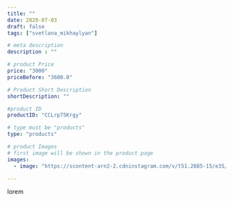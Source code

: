```yaml
---
title: ""
date: 2020-07-03
draft: false
tags: ["svetlana_mikhaylyan"]

# meta description
description : ""

# product Price
price: "3000"
priceBefore: "3600.0"

# Product Short Description
shortDescription: ""

#product ID
productID: "CCLrp75Krgy"

# type must be "products"
type: "products"

# product Images
# first image will be shown in the product page
images:
  - image: "https://scontent-arn2-2.cdninstagram.com/v/t51.2885-15/e35/106236454_324432238550501_587560912993196051_n.jpg?se=7&tp=1&_nc_ht=scontent-arn2-2.cdninstagram.com&_nc_cat=105&_nc_ohc=ulzotkEyW9MAX-W0uYt&oh=45673adcb87f3a3bd86329cc46ea1874&oe=60722E18&ig_cache_key=MjM0NTE2MDAyODc4NDg2NzM3OA%3D%3D.2"

---
```

lorem
